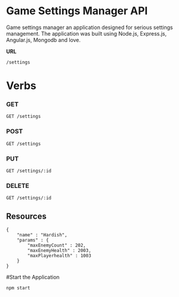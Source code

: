 # Game Settings Manager API

Game settings manager an application designed for serious settings management. The application was built using Node.js, Express.js, Angular.js, Mongodb and love.

**URL**

`/settings`

# Verbs
### GET
`GET /settings`
### POST
`GET /settings`
### PUT
`GET /settings/:id`
### DELETE
`GET /settings/:id`

## Resources
```
{
	"name" : "Hardish",
	"params" : {
		"maxEnemyCount" : 202,
		"maxEnemyHealth" : 2003,
		"maxPlayerhealth" : 1003
	}
}
```

#Start the Application

`npm start`
